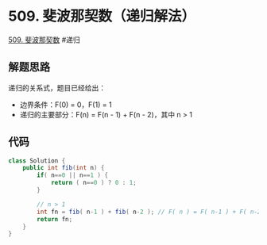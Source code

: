 # 509. 斐波那契数（递归解法）

[509. 斐波那契数](/problems/fibonacci-number/)
#递归

## 解题思路

递归的关系式，题目已经给出：
- 边界条件：F(0) = 0，F(1) = 1
- 递归的主要部分：F(n) = F(n - 1) + F(n - 2)，其中 n > 1

## 代码

```java
class Solution {
    public int fib(int n) {
        if( n==0 || n==1 ) {
            return ( n==0 ) ? 0 : 1;
        }

        // n > 1
        int fn = fib( n-1 ) + fib( n-2 ); // F( n ) = F( n-1 ) + F( n-2 )
        return fn; 
    }
}
```